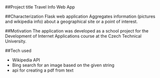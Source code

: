 ##Project title
Travel Info Web App

##Characterization
Flask web application
Aggregates information (pictures and wikipedia info) about a geographical site or a point of interest.

##Motivation
The application was developed as a school project for the Development of Internet Applications course at the Czech Technical University.

##Tech used
- Wikipedia API
- Bing search for an image based on the given string
- api for creating a pdf from text 
